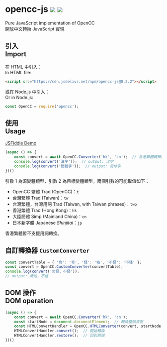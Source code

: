 # opencc-js [![](https://github.com/nk2028/opencc-js/workflows/Node.js%20CI/badge.svg?branch=master)](https://github.com/nk2028/opencc-js/actions?query=workflow%3A%22Node.js+CI%22) [![](https://data.jsdelivr.com/v1/package/npm/opencc-js/badge)](https://www.jsdelivr.com/package/npm/opencc-js)

Pure JavaScript implementation of OpenCC<br/>
開放中文轉換 JavaScript 實現

## 引入<br/>Import

在 HTML 中引入：<br/>
In HTML file:

```html
<script src="https://cdn.jsdelivr.net/npm/opencc-js@0.2.2"></script>
```

或在 Node.js 中引入：<br/>
Or in Node.js:

```javascript
const OpenCC = require('opencc');
```

## 使用<br/>Usage

[JSFiddle Demo](https://jsfiddle.net/AyakaMikazuki/t9sv48f1/)

```javascript
(async () => {
    const convert = await OpenCC.Converter('hk', 'cn');  // 香港繁體轉簡體
    console.log(convert('漢字'));  // output: 汉字
    console.log(convert('簡體字'));  // output: 简体字
})()
```

引數 1 為源變體類型，引數 2 為目標變體類型。兩個引數的可能取值如下：

- OpenCC 繁體 Trad (OpenCC)：`t`
- 台灣繁體 Trad (Taiwan)：`tw`
- 台灣繁體，台灣用詞 Trad (Taiwan, with Taiwan phrases)：`twp`
- 香港繁體 Trad (Hong Kong)：`hk`
- 大陸簡體 Simp (Mainland China)：`cn`
- 日本新字體 Japanese _Shinjitai_：`jp`

香港繁體暫不支援用詞轉換。

## 自訂轉換器 `CustomConverter`

```javascript
const convertTable = { '奇': '竒', '怪': '恠', '不怪': '不怪' };
const convert = OpenCC.CustomConverter(convertTable);
console.log(convert('奇怪，不怪'));
// output: 竒恠，不怪
```

## DOM 操作<br/>DOM operation

```javascript
(async () => {
    const convert = await OpenCC.Converter('hk', 'cn');
    const startNode = document.documentElement;  // 轉換整個頁面
    const HTMLConvertHandler = OpenCC.HTMLConverter(convert, startNode, 'zh-HK', 'zh-CN');  // 將所有 zh-HK 標籤轉為 zh-CN 標籤
    HTMLConvertHandler.convert();  // 開始轉換
    HTMLConvertHandler.restore();  // 回到原貌
})()
```
